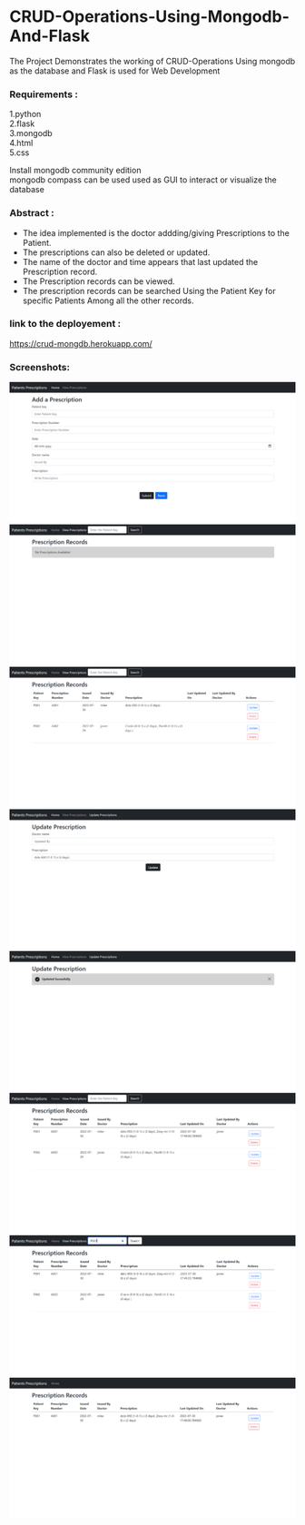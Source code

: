 # CRUD-Operations-Using-Mongodb-And-Flask
The Project Demonstrates the working of CRUD-Operations Using mongodb as the database and Flask is used for Web Development

### Requirements : <br/> 
1.python <br/>
2.flask <br/>
3.mongodb <br/>
4.html <br/>
5.css <br/>

Install mongodb community edition<br/> 
mongodb compass can be used used as GUI to interact or visualize the database<br/>

### Abstract : <br/> 
* The idea implemented is the doctor addding/giving Prescriptions to the Patient.<br/> 
* The prescriptions can also be deleted or updated.<br/> 
* The name of the doctor and time appears that last updated the Prescription record.<br/>
* The Prescription records can be viewed.<br/>
* The prescription records can be searched Using the Patient Key for specific Patients Among all the other records.<br/> 

### link to the deployement : <br/>
https://crud-mongdb.herokuapp.com/

### Screenshots: <br/> 
![My Image](1.png)
<br/> 
![My Image](2.png)
<br/> 
![My Image](3.png)
<br/> 
![My Image](4.png)
<br/>
![My Image](5.png)
<br/> 
![My Image](6.png)
<br/> 
![My Image](7.png)
<br/> 
![My Image](8.png)
<br/> 


